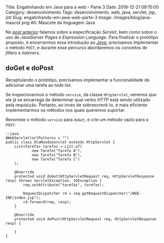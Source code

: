 Title: Engatinhando em Java para a web - Parte 3
Date: 2019-12-21 09:15:00
Category: desenvolvimento
Tags: desenvolvimento, web, java, servlet, jsp, jstl
Slug: engatinhando-em-java-web-parte-3
Image: /images/blog/java-mascot.png
Alt: Mascote da linguagem Java

No [_post_ anterior]({filename}engatinhando-em-java-para-web-parte-2.md "Confira a parte 2") falamos sobre a especificação
_Servlet_, bem como sobre o uso de _JavaServer Pages_ e _Expression Language_.
Para finalizar o protótipo proposto, e encerrarmos essa introdução ao [_Java_]({tag}java "Leia mais sobre Java"),
precisamos implementar o método `POST`, e durante esse percurso abordaremos os conceitos de _filters_ e _listeners_.

<!-- PELICAN_END_SUMMARY -->

## doGet e doPost

Recaptulando o protótipo, precisamos implementar a funcionalidade de adicionar uma tarefa ao _todo list_.

Se inspecionarmos o método `service`, da classe `HttpServlet`, veremos que ele já se encarrega de determinar qual verbo _HTTP_
está sendo utilizado pela requisição. Portanto, ao invés de sobrescrevê-lo, é mais eficiente implementarmos os métodos nos quais
queremos suportar.

Renomeie o método `service` para `doGet`, e crie um método vazio para o `POST`:

    ::java
    @WebServlet(urlPatterns = "")
    public class OlaMundoServlet extends HttpServlet {
        List<Tarefa> tarefas = List.of(
                new Tarefa("Tarefa A"),
                new Tarefa("Tarefa B"),
                new Tarefa("Tarefa C")
        );

        @Override
        protected void doGet(HttpServletRequest req, HttpServletResponse resp) throws ServletException, IOException {
            req.setAttribute("tarefas", tarefas);

            RequestDispatcher rd = req.getRequestDispatcher("/WEB-INF/index.jsp");
            rd.forward(req, resp);
        }

        @Override
        protected void doPost(HttpServletRequest req, HttpServletResponse resp) {

        }
    }
